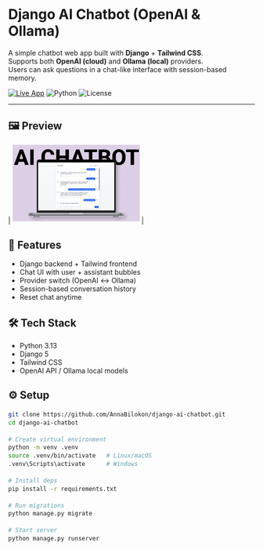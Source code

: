 # Django AI Chatbot (OpenAI & Ollama) 

A simple chatbot web app built with **Django** + **Tailwind CSS**.  
Supports both **OpenAI (cloud)** and **Ollama (local)** providers.  
Users can ask questions in a chat-like interface with session-based memory.

<p align="left">
  <a href="https://django-ai-chatbot.onrender.com/"><img alt="Live App" src="https://img.shields.io/badge/Live%20Demo-Streamlit-FF4B4B?logo=streamlit&logoColor=white"></a>
  <img alt="Python" src="https://img.shields.io/badge/Python-3.10%20|%203.11-blue">
  <img alt="License" src="https://img.shields.io/badge/License-MIT-green">
</p>

---

## 🖼️ Preview


| <img src="images/chatbotai.png" alt="chatbot" width="260"/> | 


## 🚀 Features
- Django backend + Tailwind frontend
- Chat UI with user + assistant bubbles
- Provider switch (OpenAI ↔ Ollama)
- Session-based conversation history
- Reset chat anytime

## 🛠 Tech Stack
- Python 3.13
- Django 5
- Tailwind CSS
- OpenAI API / Ollama local models

## ⚙️ Setup
```bash
git clone https://github.com/AnnaBilokon/django-ai-chatbot.git
cd django-ai-chatbot

# Create virtual environment
python -m venv .venv
source .venv/bin/activate   # Linux/macOS
.venv\Scripts\activate      # Windows

# Install deps
pip install -r requirements.txt

# Run migrations
python manage.py migrate

# Start server
python manage.py runserver
